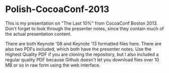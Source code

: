 Polish-CocoaConf-2013
=====================

This is my presentation on "The Last 10%" from CocoaConf Boston 2013. Don't forget to look through the presenter notes, since they contain much of the actual presentation content.

There are both Keynote '08 and Keynote '13 formatted files here. There are also two PDFs included, which both have the presenter notes. Use the Highest Quality PDF if you are cloning the repository, but I also included a regular quality PDF because Github doesn't let you download files over 10 MB or so in raw form using the web interface.